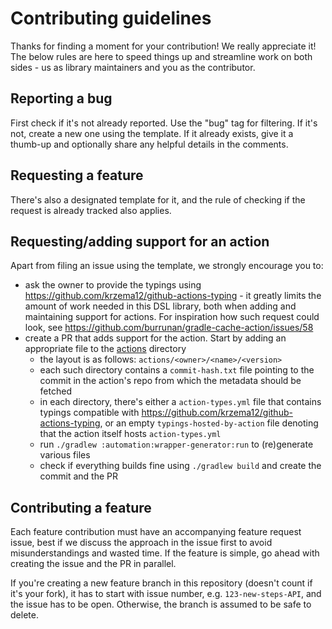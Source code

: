 # Contributing guidelines

Thanks for finding a moment for your contribution! We really appreciate it!
The below rules are here to speed things up and streamline work on both sides - us as library maintainers and you as the contributor.

## Reporting a bug

First check if it's not already reported. Use the "bug" tag for filtering.
If it's not, create a new one using the template. If it already exists, give it a thumb-up and optionally share any helpful details in the comments.

## Requesting a feature

There's also a designated template for it, and the rule of checking if the request is already tracked also applies.

## Requesting/adding support for an action

Apart from filing an issue using the template, we strongly encourage you to:
* ask the owner to provide the typings using https://github.com/krzema12/github-actions-typing - it greatly limits the amount of work needed in this DSL library, both when adding and maintaining support for actions. For inspiration how such request could look, see https://github.com/burrunan/gradle-cache-action/issues/58
* create a PR that adds support for the action. Start by adding an appropriate file to the [actions](actions) directory
  * the layout is as follows: `actions/<owner>/<name>/<version>`
  * each such directory contains a `commit-hash.txt` file pointing to the commit in the action's repo from which the metadata should be fetched
  * in each directory, there's either a `action-types.yml` file that contains typings compatible with https://github.com/krzema12/github-actions-typing, or an empty `typings-hosted-by-action` file denoting that the action itself hosts `action-types.yml`
  * run `./gradlew :automation:wrapper-generator:run` to (re)generate various files
  * check if everything builds fine using `./gradlew build` and create the commit and the PR

## Contributing a feature

Each feature contribution must have an accompanying feature request issue, best if we discuss the approach in the issue first to avoid misunderstandings and wasted time. If the feature is simple, go ahead with creating the issue and the PR in parallel.

If you're creating a new feature branch in this repository (doesn't count if it's your fork), it has to start with issue number, e.g. `123-new-steps-API`, and the issue has to be open. Otherwise, the branch is assumed to be safe to delete.
